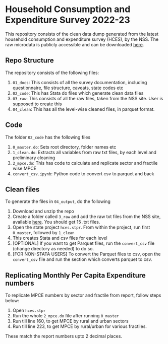 # Household Consumption and Expenditure Survey 2022-23

This repository consists of the clean data dump generated from the latest household consumption and expenditure survey (HCES), by the NSS. The raw microdata is publicly accessible and can be downloaded [here](https://microdata.gov.in/nada43/index.php/catalog/224).

## Repo Structure

The repository consists of the following files:

1. `01_docs`: This consists of all the survey documentation, including questionnaire, file structure, caveats, state codes etc
2. `02_code`: This has Stata do files which generate clean data files
3. `03_raw`: This consists of all the raw files, taken from the NSS site. User is supposed to create this
4. `04_clean`: This has all the level-wise cleaned files, in parquet format.

## Code

The folder `02_code` has the following files

1. `0_master.do`: Sets root directory, folder names etc
2. `1_clean.do`: Extracts all variables from raw txt files, by each level and preliminary cleaning
3. `2_mpce.do`: This has code to calculate and replicate sector and fractile wise MPCE
4. `convert_csv.ipynb`: Python code to convert csv to parquet and back


## Clean files

To generate the files in `04_output`, do the following

1. Download and unzip the repo
2. Create a folder called `3_raw` and add the raw txt files from the NSS site, available [here](https://microdata.gov.in/nada43/index.php/catalog/224). You should get 15 .txt files.
3. Open the state project `hces.stpr`. From within the project, run first `0_master`, followed by `1_clean`
4. This creates Stata and csv files for each level
5. [OPTIONAL] If you want to get Parquet files, run the `convert_csv` file (change directory as needed) to do so.
6. [FOR NON-STATA USERS] To convert the Parquet files to csv, open the `convert_csv` file and run the section which converts parquet to csv.

## Replicating Monthly Per Capita Expenditure numbers

To replicate MPCE numbers by sector and fractile from report, follow steps below:

1. Open `hces.stpr`
2. Run the whole `2_mpce.do` file after running `0_master`
3. Run till line 160, to get MPCE by rural and urban sectors
4. Run till line 223, to get MPCE by rural/urban for various fractiles.

These match the report numbers upto 2 decimal places.
